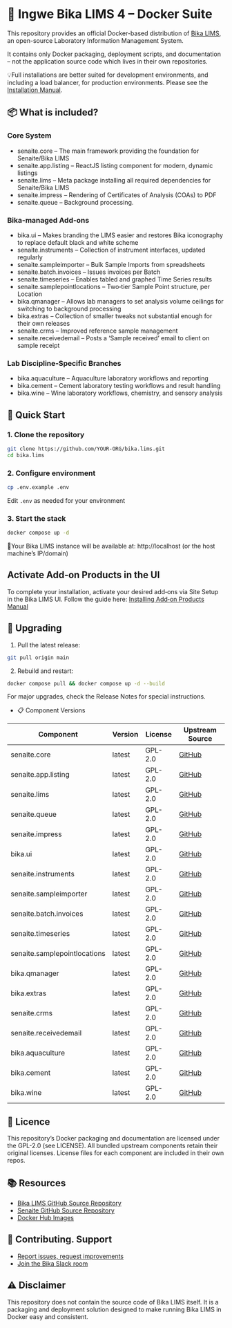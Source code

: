 # 🐳 Ingwe Bika LIMS 4 – Docker Suite

This repository provides an official Docker-based distribution of [Bika LIMS](https://www.bikalims.org), an open-source Laboratory Information Management System.  

It contains only Docker packaging, deployment scripts, and documentation – not the application source code which lives in their own repositories.

💡Full installations are better suited for development environments, and including a load balancer, for production environments.  Please see the [Installation Manual](https://github.com/bikalims/bika.documentation/blob/main/docs/BikaSenaiteServerIntroduction.md).

## 📦 What is included?

### Core System
- senaite.core – The main framework providing the foundation for Senaite/Bika LIMS
- senaite.app.listing – ReactJS listing component for modern, dynamic listings
- senaite.lims – Meta package installing all required dependencies for Senaite/Bika LIMS
- senaite.impress – Rendering of Certificates of Analysis (COAs) to PDF
- senaite.queue – Background processing.

### Bika-managed Add‑ons
- bika.ui – Makes branding the LIMS easier and restores Bika iconography to replace default black and white scheme
- senaite.instruments – Collection of instrument interfaces, updated regularly
- senaite.sampleimporter – Bulk Sample Imports from spreadsheets
- senaite.batch.invoices – Issues invoices per Batch
- senaite.timeseries – Enables tabled and graphed Time Series results
- senaite.samplepointlocations – Two‑tier Sample Point structure, per Location
- bika.qmanager – Allows lab managers to set analysis volume ceilings for switching to background processing
- bika.extras – Collection of smaller tweaks not substantial enough for their own releases
- senaite.crms – Improved reference sample management
- senaite.receivedemail – Posts a ‘Sample received’ email to client on sample receipt

### Lab Discipline‑Specific Branches
- bika.aquaculture – Aquaculture laboratory workflows and reporting
- bika.cement – Cement laboratory testing workflows and result handling
- bika.wine – Wine laboratory workflows, chemistry, and sensory analysis

## 🚀 Quick Start

### 1. Clone the repository
```bash
git clone https://github.com/YOUR-ORG/bika.lims.git
cd bika.lims
```

### 2. Configure environment

```bash
cp .env.example .env
```
Edit `.env` as needed for your environment

### 3. Start the stack
```bash
docker compose up -d
```
📍Your Bika LIMS instance will be available at: http://localhost (or the host machine’s IP/domain)
## Activate Add‑on Products in the UI
To complete your installation, activate your desired add‑ons via Site Setup in the Bika LIMS UI.  Follow the guide here: [Installing Add‑on Products Manual](http://Installing-Add-on-Products-Manual.md)

## 🔄 Upgrading

1. Pull the latest release:
```bash
git pull origin main
```

2. Rebuild and restart:
```bash
docker compose pull && docker compose up -d --build
```
For major upgrades, check the Release Notes for special instructions.
* 📋 Component Versions

| Component                    | Version | License | Upstream Source |
|------------------------------|---------|---------|-----------------|
| senaite.core                 | latest  | GPL-2.0 | [GitHub](https://github.com/senaite/senaite.core) |
| senaite.app.listing          | latest  | GPL-2.0 | [GitHub](https://github.com/senaite/senaite.app.listing) |
| senaite.lims                 | latest  | GPL-2.0 | [GitHub](https://github.com/senaite/senaite.lims) |
| senaite.queue                | latest  | GPL-2.0 | [GitHub](https://github.com/senaite/senaite.queue) |
| senaite.impress              | latest  | GPL-2.0 | [GitHub](https://github.com/senaite/senaite.impress) |
| bika.ui                      | latest  | GPL-2.0 | [GitHub](https://github.com/bikalabs/bika.ui) |
| senaite.instruments          | latest  | GPL-2.0 | [GitHub](https://github.com/senaite/senaite.instruments) |
| senaite.sampleimporter       | latest  | GPL-2.0 | [GitHub](https://github.com/senaite/senaite.sampleimporter) |
| senaite.batch.invoices       | latest  | GPL-2.0 | [GitHub](https://github.com/senaite/senaite.batch.invoices) |
| senaite.timeseries           | latest  | GPL-2.0 | [GitHub](https://github.com/senaite/senaite.timeseries) |
| senaite.samplepointlocations | latest  | GPL-2.0 | [GitHub](https://github.com/senaite/senaite.samplepointlocations) |
| bika.qmanager                | latest  | GPL-2.0 | [GitHub](https://github.com/bikalabs/bika.qmanager) |
| bika.extras                  | latest  | GPL-2.0 | [GitHub](https://github.com/bikalabs/bika.extras) |
| senaite.crms                 | latest  | GPL-2.0 | [GitHub](https://github.com/bikalims/senaite.crms) |
| senaite.receivedemail        | latest  | GPL-2.0 | [GitHub](https://github.com/bikalims/senaite.receivedemail) |
| bika.aquaculture             | latest  | GPL-2.0 | [GitHub](https://github.com/bikalabs/bika.aquaculture) |
| bika.cement                  | latest  | GPL-2.0 | [GitHub](https://github.com/bikalabs/bika.cement) |
| bika.wine                    | latest  | GPL-2.0 | [GitHub](https://github.com/bikalabs/bika.wine) |

## 📜 Licence
This repository’s Docker packaging and documentation are licensed under the GPL-2.0 (see LICENSE).
All bundled upstream components retain their original licenses.
License files for each component are included in their own repos.

## 📚 Resources
- [Bika LIMS GitHub Source Repository](https://github.com/bikalims)
- [Senaite GitHub Source Repository](https://github.com/senaite)
- [Docker Hub Images](https://hub.docker.com/u/bikalims)
  
## 🤝 Contributing. Support
- [Report issues, request improvements](https://bika.atlassian.net/jira/dashboards/10000)
- [Join the Bika Slack room](mailto:info@bikalabs.com?subject=Please%20subscribe%20me%20to%20Bika%20Slack)
  
## ⚠️ Disclaimer
This repository does not contain the source code of Bika LIMS itself.
It is a packaging and deployment solution designed to make running Bika LIMS in Docker easy and consistent.
